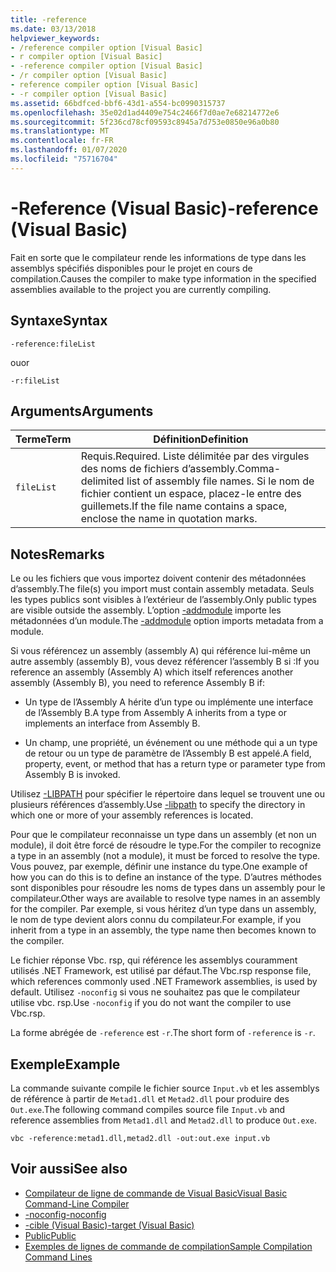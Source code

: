 ```yaml
---
title: -reference
ms.date: 03/13/2018
helpviewer_keywords:
- /reference compiler option [Visual Basic]
- r compiler option [Visual Basic]
- -reference compiler option [Visual Basic]
- /r compiler option [Visual Basic]
- reference compiler option [Visual Basic]
- -r compiler option [Visual Basic]
ms.assetid: 66bdfced-bbf6-43d1-a554-bc0990315737
ms.openlocfilehash: 35e02d1ad4409e754c2466f7d0ae7e68214772e6
ms.sourcegitcommit: 5f236cd78cf09593c8945a7d753e0850e96a0b80
ms.translationtype: MT
ms.contentlocale: fr-FR
ms.lasthandoff: 01/07/2020
ms.locfileid: "75716704"
---
```

# <a name="-reference-visual-basic"></a><span data-ttu-id="46942-102">-Reference (Visual Basic)</span><span class="sxs-lookup"><span data-stu-id="46942-102">-reference (Visual Basic)</span></span>
<span data-ttu-id="46942-103">Fait en sorte que le compilateur rende les informations de type dans les assemblys spécifiés disponibles pour le projet en cours de compilation.</span><span class="sxs-lookup"><span data-stu-id="46942-103">Causes the compiler to make type information in the specified assemblies available to the project you are currently compiling.</span></span>  
  
## <a name="syntax"></a><span data-ttu-id="46942-104">Syntaxe</span><span class="sxs-lookup"><span data-stu-id="46942-104">Syntax</span></span>  
  
```console  
-reference:fileList  
```

<span data-ttu-id="46942-105">ou</span><span class="sxs-lookup"><span data-stu-id="46942-105">or</span></span>

```console
-r:fileList  
```  
  
## <a name="arguments"></a><span data-ttu-id="46942-106">Arguments</span><span class="sxs-lookup"><span data-stu-id="46942-106">Arguments</span></span>  
  
|<span data-ttu-id="46942-107">Terme</span><span class="sxs-lookup"><span data-stu-id="46942-107">Term</span></span>|<span data-ttu-id="46942-108">Définition</span><span class="sxs-lookup"><span data-stu-id="46942-108">Definition</span></span>|  
|---|---|  
|`fileList`|<span data-ttu-id="46942-109">Requis.</span><span class="sxs-lookup"><span data-stu-id="46942-109">Required.</span></span> <span data-ttu-id="46942-110">Liste délimitée par des virgules des noms de fichiers d’assembly.</span><span class="sxs-lookup"><span data-stu-id="46942-110">Comma-delimited list of assembly file names.</span></span> <span data-ttu-id="46942-111">Si le nom de fichier contient un espace, placez-le entre des guillemets.</span><span class="sxs-lookup"><span data-stu-id="46942-111">If the file name contains a space, enclose the name in quotation marks.</span></span>|  
  
## <a name="remarks"></a><span data-ttu-id="46942-112">Notes</span><span class="sxs-lookup"><span data-stu-id="46942-112">Remarks</span></span>  
 <span data-ttu-id="46942-113">Le ou les fichiers que vous importez doivent contenir des métadonnées d’assembly.</span><span class="sxs-lookup"><span data-stu-id="46942-113">The file(s) you import must contain assembly metadata.</span></span> <span data-ttu-id="46942-114">Seuls les types publics sont visibles à l’extérieur de l’assembly.</span><span class="sxs-lookup"><span data-stu-id="46942-114">Only public types are visible outside the assembly.</span></span> <span data-ttu-id="46942-115">L’option [-addmodule](../../../visual-basic/reference/command-line-compiler/addmodule.md) importe les métadonnées d’un module.</span><span class="sxs-lookup"><span data-stu-id="46942-115">The [-addmodule](../../../visual-basic/reference/command-line-compiler/addmodule.md) option imports metadata from a module.</span></span>  
  
 <span data-ttu-id="46942-116">Si vous référencez un assembly (assembly A) qui référence lui-même un autre assembly (assembly B), vous devez référencer l’assembly B si :</span><span class="sxs-lookup"><span data-stu-id="46942-116">If you reference an assembly (Assembly A) which itself references another assembly (Assembly B), you need to reference Assembly B if:</span></span>  
  
- <span data-ttu-id="46942-117">Un type de l’Assembly A hérite d’un type ou implémente une interface de l’Assembly B.</span><span class="sxs-lookup"><span data-stu-id="46942-117">A type from Assembly A inherits from a type or implements an interface from Assembly B.</span></span>  
  
- <span data-ttu-id="46942-118">Un champ, une propriété, un événement ou une méthode qui a un type de retour ou un type de paramètre de l’Assembly B est appelé.</span><span class="sxs-lookup"><span data-stu-id="46942-118">A field, property, event, or method that has a return type or parameter type from Assembly B is invoked.</span></span>  
  
 <span data-ttu-id="46942-119">Utilisez [-LIBPATH](../../../visual-basic/reference/command-line-compiler/libpath.md) pour spécifier le répertoire dans lequel se trouvent une ou plusieurs références d’assembly.</span><span class="sxs-lookup"><span data-stu-id="46942-119">Use [-libpath](../../../visual-basic/reference/command-line-compiler/libpath.md) to specify the directory in which one or more of your assembly references is located.</span></span>  
  
 <span data-ttu-id="46942-120">Pour que le compilateur reconnaisse un type dans un assembly (et non un module), il doit être forcé de résoudre le type.</span><span class="sxs-lookup"><span data-stu-id="46942-120">For the compiler to recognize a type in an assembly (not a module), it must be forced to resolve the type.</span></span> <span data-ttu-id="46942-121">Vous pouvez, par exemple, définir une instance du type.</span><span class="sxs-lookup"><span data-stu-id="46942-121">One example of how you can do this is to define an instance of the type.</span></span> <span data-ttu-id="46942-122">D’autres méthodes sont disponibles pour résoudre les noms de types dans un assembly pour le compilateur.</span><span class="sxs-lookup"><span data-stu-id="46942-122">Other ways are available to resolve type names in an assembly for the compiler.</span></span> <span data-ttu-id="46942-123">Par exemple, si vous héritez d’un type dans un assembly, le nom de type devient alors connu du compilateur.</span><span class="sxs-lookup"><span data-stu-id="46942-123">For example, if you inherit from a type in an assembly, the type name then becomes known to the compiler.</span></span>  
  
 <span data-ttu-id="46942-124">Le fichier réponse Vbc. rsp, qui référence les assemblys couramment utilisés .NET Framework, est utilisé par défaut.</span><span class="sxs-lookup"><span data-stu-id="46942-124">The Vbc.rsp response file, which references commonly used .NET Framework assemblies, is used by default.</span></span> <span data-ttu-id="46942-125">Utilisez `-noconfig` si vous ne souhaitez pas que le compilateur utilise vbc. rsp.</span><span class="sxs-lookup"><span data-stu-id="46942-125">Use `-noconfig` if you do not want the compiler to use Vbc.rsp.</span></span>  
  
 <span data-ttu-id="46942-126">La forme abrégée de `-reference` est `-r`.</span><span class="sxs-lookup"><span data-stu-id="46942-126">The short form of `-reference` is `-r`.</span></span>  
  
## <a name="example"></a><span data-ttu-id="46942-127">Exemple</span><span class="sxs-lookup"><span data-stu-id="46942-127">Example</span></span>  
 <span data-ttu-id="46942-128">La commande suivante compile le fichier source `Input.vb` et les assemblys de référence à partir de `Metad1.dll` et `Metad2.dll` pour produire des `Out.exe`.</span><span class="sxs-lookup"><span data-stu-id="46942-128">The following command compiles source file `Input.vb` and reference assemblies from `Metad1.dll` and `Metad2.dll` to produce `Out.exe`.</span></span>  
  
```console
vbc -reference:metad1.dll,metad2.dll -out:out.exe input.vb  
```  
  
## <a name="see-also"></a><span data-ttu-id="46942-129">Voir aussi</span><span class="sxs-lookup"><span data-stu-id="46942-129">See also</span></span>

- [<span data-ttu-id="46942-130">Compilateur de ligne de commande de Visual Basic</span><span class="sxs-lookup"><span data-stu-id="46942-130">Visual Basic Command-Line Compiler</span></span>](../../../visual-basic/reference/command-line-compiler/index.md)
- [<span data-ttu-id="46942-131">-noconfig</span><span class="sxs-lookup"><span data-stu-id="46942-131">-noconfig</span></span>](../../../visual-basic/reference/command-line-compiler/noconfig.md)
- [<span data-ttu-id="46942-132">-cible (Visual Basic)</span><span class="sxs-lookup"><span data-stu-id="46942-132">-target (Visual Basic)</span></span>](../../../visual-basic/reference/command-line-compiler/target.md)
- [<span data-ttu-id="46942-133">Public</span><span class="sxs-lookup"><span data-stu-id="46942-133">Public</span></span>](../../../visual-basic/language-reference/modifiers/public.md)
- [<span data-ttu-id="46942-134">Exemples de lignes de commande de compilation</span><span class="sxs-lookup"><span data-stu-id="46942-134">Sample Compilation Command Lines</span></span>](../../../visual-basic/reference/command-line-compiler/sample-compilation-command-lines.md)
